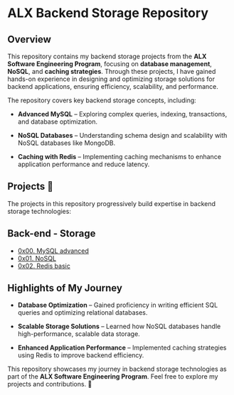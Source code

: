 # ALX Backend Storage Repository

## Overview

This repository contains my backend storage projects from the **ALX Software Engineering Program**, focusing on **database management**, **NoSQL**, and **caching strategies**. Through these projects, I have gained hands-on experience in designing and optimizing storage solutions for backend applications, ensuring efficiency, scalability, and performance.

The repository covers key backend storage concepts, including:

  * **Advanced MySQL** – Exploring complex queries, indexing, transactions, and database optimization.

  * **NoSQL Databases** – Understanding schema design and scalability with NoSQL databases like MongoDB.

  * **Caching with Redis** – Implementing caching mechanisms to enhance application performance and reduce latency.

## Projects :page_with_curl:

The projects in this repository progressively build expertise in backend storage technologies:

## Back-end - Storage

  * [0x00. MySQL advanced](./0x00-MySQL_Advanced)
  * [0x01. NoSQL](./0x01-NoSQL)
  * [0x02. Redis basic](./0x02-redis_basic)

## Highlights of My Journey

  * **Database Optimization** – Gained proficiency in writing efficient SQL queries and optimizing relational databases.

  * **Scalable Storage Solutions** – Learned how NoSQL databases handle high-performance, scalable data storage.

  * **Enhanced Application Performance** – Implemented caching strategies using Redis to improve backend efficiency.

This repository showcases my journey in backend storage technologies as part of the **ALX Software Engineering Program**. Feel free to explore my projects and contributions. 🚀
